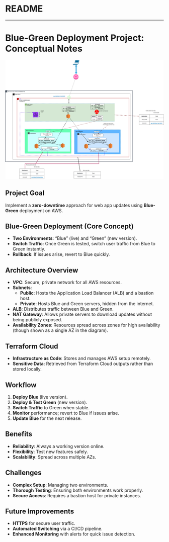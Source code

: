 # README

---

# Blue-Green Deployment Project: Conceptual Notes

![image.png](./image.png)

## 

## Project Goal

Implement a **zero-downtime** approach for web app updates using **Blue-Green** deployment on AWS.

## Blue-Green Deployment (Core Concept)

- **Two Environments**: “Blue” (live) and “Green” (new version).
- **Switch Traffic**: Once Green is tested, switch user traffic from Blue to Green instantly.
- **Rollback**: If issues arise, revert to Blue quickly.

## Architecture Overview

- **VPC**: Secure, private network for all AWS resources.
- **Subnets**:
    - **Public**: Hosts the Application Load Balancer (ALB) and a bastion host.
    - **Private**: Hosts Blue and Green servers, hidden from the internet.
- **ALB**: Distributes traffic between Blue and Green.
- **NAT Gateway**: Allows private servers to download updates without being publicly exposed.
- **Availability Zones**: Resources spread across zones for high availability (though shown as a single AZ in the diagram).

## Terraform Cloud

- **Infrastructure as Code**: Stores and manages AWS setup remotely.
- **Sensitive Data**: Retrieved from Terraform Cloud outputs rather than stored locally.

## Workflow

1. **Deploy Blue** (live version).
2. **Deploy & Test Green** (new version).
3. **Switch Traffic** to Green when stable.
4. **Monitor** performance; revert to Blue if issues arise.
5. **Update Blue** for the next release.

## Benefits

- **Reliability**: Always a working version online.
- **Flexibility**: Test new features safely.
- **Scalability**: Spread across multiple AZs.

## Challenges

- **Complex Setup**: Managing two environments.
- **Thorough Testing**: Ensuring both environments work properly.
- **Secure Access**: Requires a bastion host for private instances.

## Future Improvements

- **HTTPS** for secure user traffic.
- **Automated Switching** via a CI/CD pipeline.
- **Enhanced Monitoring** with alerts for quick issue detection.

##